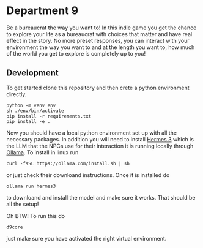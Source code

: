 # Department 9

Be a bureaucrat the way you want to! In this indie game you get the chance to explore your life as a bureaucrat with choices that matter and have real effect in the story. No more preset responses, you can interact with your environment the way you want to and at the length you want to, how much of the world you get to explore is completely up to you!

## Development

To get started clone this repository and then crete a python environment directly.

``` shell
python -m venv env
sh ./env/bin/activate
pip install -r requirements.txt
pip install -e .
```

Now you should have a local python environment set up with all the necessary packages. In addition you will need to install [Hermes 3](https://ollama.com/library/hermes3) which is the LLM that the NPCs use for their interaction it is running locally through [Ollama](https://ollama.com). To install in linux run

```shell
curl -fsSL https://ollama.com/install.sh | sh
```

or just check their downloand instructions. Once it is installed do 

```shell
ollama run hermes3
```

to downloand and install the model and make sure it works. That should be all the setup!

Oh BTW! To run this do

```shell
d9core
```

just make sure you have activated the right virtual environment.

